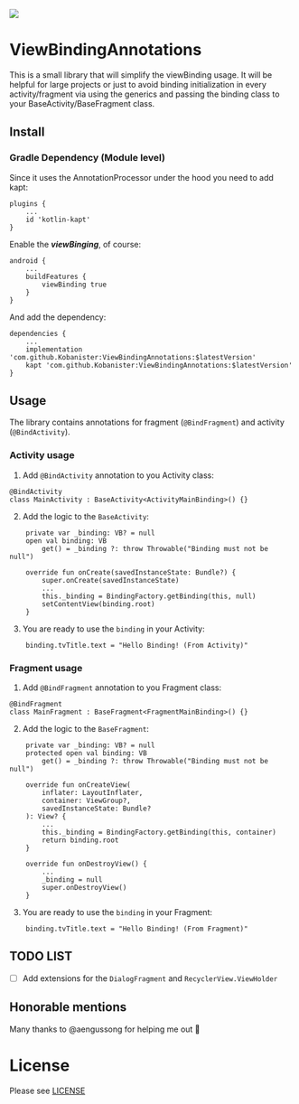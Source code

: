 [![](https://jitpack.io/#Kobanister/ViewBindingAnnotations.svg)](https://jitpack.io/#Kobanister/ViewBindingAnnotations)

# ViewBindingAnnotations

This is a small library that will simplify the viewBinding usage.
It will be helpful for large projects or just to avoid binding initialization in every activity/fragment via using the generics and passing the binding class to your BaseActivity/BaseFragment class.


## Install

### Gradle Dependency (Module level)

Since it uses the AnnotationProcessor under the hood you need to add kapt:

```
plugins {
    ...
    id 'kotlin-kapt'
}
```

Enable the ***viewBinging***, of course:

```
android {
    ...
    buildFeatures {
        viewBinding true
    }
}
```

And add the dependency:

```
dependencies {
    ...
    implementation 'com.github.Kobanister:ViewBindingAnnotations:$latestVersion'
    kapt 'com.github.Kobanister:ViewBindingAnnotations:$latestVersion'
}
```


## Usage

The library contains annotations for fragment (`@BindFragment`) and activity (`@BindActivity`).

### Activity usage

1. Add `@BindActivity` annotation to you Activity class:

```
@BindActivity
class MainActivity : BaseActivity<ActivityMainBinding>() {}
```

2. Add the logic to the `BaseActivity`:

```
    private var _binding: VB? = null
    open val binding: VB
        get() = _binding ?: throw Throwable("Binding must not be null")

    override fun onCreate(savedInstanceState: Bundle?) {
        super.onCreate(savedInstanceState)
        ...
        this._binding = BindingFactory.getBinding(this, null)
        setContentView(binding.root)
    }
```

3. You are ready to use the `binding` in your Activity:

```
    binding.tvTitle.text = "Hello Binding! (From Activity)"
```


### Fragment usage

1. Add `@BindFragment` annotation to you Fragment class:

```
@BindFragment
class MainFragment : BaseFragment<FragmentMainBinding>() {}
```

2. Add the logic to the `BaseFragment`:

```
    private var _binding: VB? = null
    protected open val binding: VB
        get() = _binding ?: throw Throwable("Binding must not be null")

    override fun onCreateView(
        inflater: LayoutInflater,
        container: ViewGroup?,
        savedInstanceState: Bundle?
    ): View? {
        ...
        this._binding = BindingFactory.getBinding(this, container)
        return binding.root
    }

    override fun onDestroyView() {
        ...
        _binding = null
        super.onDestroyView()
    }
```

3. You are ready to use the `binding` in your Fragment:

```
    binding.tvTitle.text = "Hello Binding! (From Fragment)"
```


## TODO LIST

* [ ] Add extensions for the `DialogFragment` and `RecyclerView.ViewHolder`


## Honorable mentions

Many thanks to @aengussong for helping me out :hugs:


# License
Please see [LICENSE](https://github.com/Kobanister/ViewBindingAnnotations/blob/master/LICENSE)
